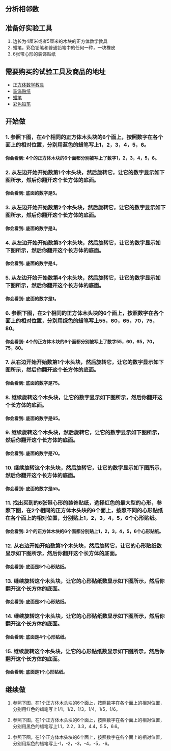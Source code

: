## 分析相邻数

## 准备好实验工具

1. 边长为4厘米或者5厘米的木块的正方体数学教具
2. 蜡笔，彩色铅笔和普通铅笔中的任何一种，一块橡皮
3. 6张带心形的装饰贴纸

## 需要购买的试验工具及商品的地址

- [正方体数学教具](https://item.taobao.com/item.htm?spm=a1z09.2.0.0.3ce42e8dgzHOjp&id=564615306258&_u=ic6ncud9cf9)
- [装饰贴纸](https://item.taobao.com/item.htm?spm=a230r.1.14.1.209a26c1Wo8r1l&id=37702090217&ns=1&abbucket=9#detail)
- [蜡笔](https://detail.tmall.com/item.htm?spm=a230r.1.14.8.6ac67c36o0FLUo&id=582836038380&ns=1&abbucket=9)
- [彩色铅笔](https://detail.tmall.com/item.htm?spm=a230r.1.14.15.2b7d59ddVjk313&id=544575469907&ns=1&abbucket=9&skuId=4155627726462)
 
## 开始做

### 1. 参照下图，在4个相同的正方体木头块的6个面上，按照数字在各个面上的相对位置，分别用蓝色的蜡笔写上1，2，3，4，5，6。

#### 你会看到: 4个的正方体木块的6个面都分别被写上了数字1，2，3，4，5，6。

### 2. 从左边开始开始数第1个木头块，然后旋转它，让它的数字显示如下图所示，然后你翻开这个长方体的底面。

#### 你会看到: 底面的数字是5。

### 3. 从左边开始开始数第2个木头块，然后旋转它，让它的数字显示如下图所示，然后你翻开这个长方体的底面。

#### 你会看到: 底面的数字是3。

### 4. 从左边开始开始数第3个木头块，然后旋转它，让它的数字显示如下图所示，然后你翻开这个长方体的底面。

#### 你会看到: 底面的数字是4。

### 5. 从左边开始开始数第4个木头块，然后旋转它，让它的数字显示如下图所示，然后你翻开这个长方体的底面。

#### 你会看到: 底面的数字是1。

### 6. 参照下图，在2个相同的正方体木头块的6个面上，按照数字在各个面上的相对位置，分别用绿色的蜡笔写上55，60，65，70，75，80。

#### 你会看到: 4个的正方体木块的6个面都分别被写上了数字55，60，65，70，75，80。

### 7. 从右边开始开始数第1个木头块，然后旋转它，让它的数字显示如下图所示，然后你翻开这个长方体的底面。

#### 你会看到: 底面的数字是75。

### 8. 继续旋转这个木头块，让它的数字显示如下图所示，然后你翻开这个长方体的底面。

#### 你会看到: 底面的数字是65。

### 9. 继续旋转这个木头块，然后旋转它，让它的数字显示如下图所示，然后你翻开这个长方体的底面。

#### 你会看到: 底面的数字是70。

### 10. 继续旋转这个木头块，然后旋转它，让它的数字显示如下图所示，然后你翻开这个长方体的底面。

#### 你会看到: 底面的数字是55。

### 11. 找出买到的6张带心形的装饰贴纸，选择红色的最大型的心形，参照下图，在2个相同的正方体木头块的6个面上，按照不同的心形贴纸在各个面上的相对位置，分别贴上1，2，3，4，5，6个心形贴纸。

#### 你会看到: 2个的正方体木块的6个面都分别贴上1，2，3，4，5，6个心形贴纸。

### 12. 从右边开始开始数第1个木头块，然后旋转它，让它的心形贴纸数显示如下图所示，然后你翻开这个长方体的底面。

#### 你会看到: 底面是5个心形贴纸。

### 13. 继续旋转这个木头块，让它的心形贴纸数显示如下图所示，然后你翻开这个长方体的底面。

#### 你会看到: 底面是3个心形贴纸。

### 14. 继续旋转这个木头块，让它的心形贴纸数显示如下图所示，然后你翻开这个长方体的底面。

#### 你会看到: 底面是4个心形贴纸。

### 15. 继续旋转这个木头块，让它的心形贴纸数显示如下图所示，然后你翻开这个长方体的底面。

#### 你会看到: 底面是1个心形贴纸。

## 继续做

1. 参照下图，在1个正方体木头块的6个面上，按照数字在各个面上的相对位置，分别用红色的蜡笔写上1/1，1/2，1/3，1/4，1/5，1/6。

2. 参照下图，在1个正方体木头块的6个面上，按照数字在各个面上的相对位置，分别用黑色的蜡笔写上1.1，2.2，3.3，4.4，5.5，6.6。

3. 参照下图，在1个正方体木头块的6个面上，按照数字在各个面上的相对位置，分别用紫色的蜡笔写上-1，-2，-3，-4，-5，-6。